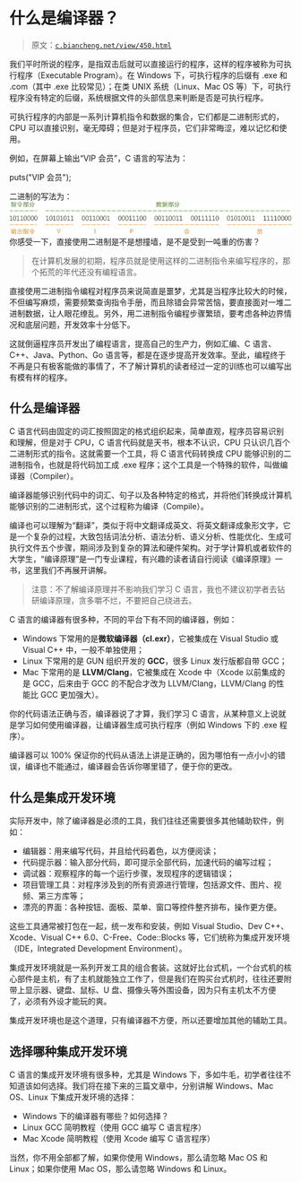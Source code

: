 # 什么是编译器？

> 原文：[`c.biancheng.net/view/450.html`](http://c.biancheng.net/view/450.html)

我们平时所说的程序，是指双击后就可以直接运行的程序，这样的程序被称为可执行程序（Executable Program）。在 Windows 下，可执行程序的后缀有 .exe 和 .com（其中 .exe 比较常见）；在类 UNIX 系统（Linux、Mac OS 等）下，可执行程序没有特定的后缀，系统根据文件的头部信息来判断是否是可执行程序。

可执行程序的内部是一系列计算机指令和数据的集合，它们都是二进制形式的，CPU 可以直接识别，毫无障碍；但是对于程序员，它们非常晦涩，难以记忆和使用。

例如，在屏幕上输出“VIP 会员”，C 语言的写法为：

puts("VIP 会员");

二进制的写法为：
![](img/da6f4272aa41188f9cea4d875eb47238.png)
你感受一下，直接使用二进制是不是想撞墙，是不是受到一吨重的伤害？

> 在计算机发展的初期，程序员就是使用这样的二进制指令来编写程序的，那个拓荒的年代还没有编程语言。

直接使用二进制指令编程对程序员来说简直是噩梦，尤其是当程序比较大的时候，不但编写麻烦，需要频繁查询指令手册，而且除错会异常苦恼，要直接面对一堆二进制数据，让人眼花缭乱。另外，用二进制指令编程步骤繁琐，要考虑各种边界情况和底层问题，开发效率十分低下。

这就倒逼程序员开发出了编程语言，提高自己的生产力，例如汇编、C 语言、C++、Java、Python、Go 语言等，都是在逐步提高开发效率。至此，编程终于不再是只有极客能做的事情了，不了解计算机的读者经过一定的训练也可以编写出有模有样的程序。

## 什么是编译器

C 语言代码由固定的词汇按照固定的格式组织起来，简单直观，程序员容易识别和理解，但是对于 CPU，C 语言代码就是天书，根本不认识，CPU 只认识几百个二进制形式的指令。这就需要一个工具，将 C 语言代码转换成 CPU 能够识别的二进制指令，也就是将代码加工成 .exe 程序；这个工具是一个特殊的软件，叫做编译器（Compiler）。

编译器能够识别代码中的词汇、句子以及各种特定的格式，并将他们转换成计算机能够识别的二进制形式，这个过程称为编译（Compile）。

编译也可以理解为“翻译”，类似于将中文翻译成英文、将英文翻译成象形文字，它是一个复杂的过程，大致包括词法分析、语法分析、语义分析、性能优化、生成可执行文件五个步骤，期间涉及到复杂的算法和硬件架构。对于学计算机或者软件的大学生，“编译原理”是一门专业课程，有兴趣的读者请自行阅读《编译原理》一书，这里我们不再展开讲解。

> 注意：不了解编译原理并不影响我们学习 C 语言，我也不建议初学者去钻研编译原理，贪多嚼不烂，不要把自己绕进去。

C 语言的编译器有很多种，不同的平台下有不同的编译器，例如：

*   Windows 下常用的是**微软编译器（cl.exr）**，它被集成在 Visual Studio 或 Visual C++ 中，一般不单独使用；
*   Linux 下常用的是 GUN 组织开发的 **GCC**，很多 Linux 发行版都自带 GCC；
*   Mac 下常用的是 **LLVM/Clang**，它被集成在 Xcode 中（Xcode 以前集成的是 GCC，后来由于 GCC 的不配合才改为 LLVM/Clang，LLVM/Clang 的性能比 GCC 更加强大）。

你的代码语法正确与否，编译器说了才算，我们学习 C 语言，从某种意义上说就是学习如何使用编译器，让编译器生成可执行程序（例如 Windows 下的 .exe 程序）。

编译器可以 100% 保证你的代码从语法上讲是正确的，因为哪怕有一点小小的错误，编译也不能通过，编译器会告诉你哪里错了，便于你的更改。

## 什么是集成开发环境

实际开发中，除了编译器是必须的工具，我们往往还需要很多其他辅助软件，例如：

*   编辑器：用来编写代码，并且给代码着色，以方便阅读；
*   代码提示器：输入部分代码，即可提示全部代码，加速代码的编写过程；
*   调试器：观察程序的每一个运行步骤，发现程序的逻辑错误；
*   项目管理工具：对程序涉及到的所有资源进行管理，包括源文件、图片、视频、第三方库等；
*   漂亮的界面：各种按钮、面板、菜单、窗口等控件整齐排布，操作更方便。

这些工具通常被打包在一起，统一发布和安装，例如 Visual Studio、Dev C++、Xcode、Visual C++ 6.0、C-Free、Code::Blocks 等，它们统称为集成开发环境（IDE，Integrated Development Environment）。

集成开发环境就是一系列开发工具的组合套装。这就好比台式机，一个台式机的核心部件是主机，有了主机就能独立工作了，但是我们在购买台式机时，往往还要附带上显示器、键盘、鼠标、U 盘、摄像头等外围设备，因为只有主机太不方便了，必须有外设才能玩的爽。

集成开发环境也是这个道理，只有编译器不方便，所以还要增加其他的辅助工具。

## 选择哪种集成开发环境

C 语言的集成开发环境有很多种，尤其是 Windows 下，多如牛毛，初学者往往不知道该如何选择。我们将在接下来的三篇文章中，分别讲解 Windows、Mac OS、Linux 下集成开发环境的选择：

*   Windows 下的编译器有哪些？如何选择？
*   Linux GCC 简明教程（使用 GCC 编写 C 语言程序）
*   Mac Xcode 简明教程（使用 Xcode 编写 C 语言程序）

当然，你不用全部都了解，如果你使用 Windows，那么请忽略 Mac OS 和 Linux；如果你使用 Mac OS，那么请忽略 Windows 和 Linux。